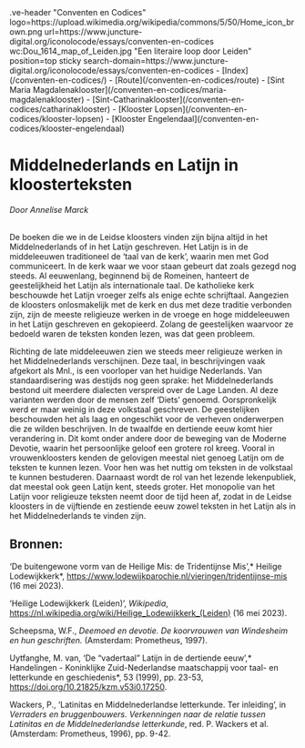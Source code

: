 <link rel="stylesheet" href="https://fonts.googleapis.com/css?family=Trirong">
<style>
    @import url('https://fonts.googleapis.com/css2?family=Cardo&family=Caudex&family=Marck+Script&display=swap');
    #juncture ve-header {font-family: 'Caudex'}
    #juncture h1 {font-family: 'Caudex'}
    #juncture h2 {font-family: 'Caudex'}
    #juncture h3 {font-family: 'Caudex'}
</style>
.ve-header "Conventen en Codices" logo=https://upload.wikimedia.org/wikipedia/commons/5/50/Home_icon_brown.png url=https://www.juncture-digital.org/iconolocode/essays/conventen-en-codices wc:Dou_1614_map_of_Leiden.jpg "Een literaire loop door Leiden" position=top sticky search-domain=https://www.juncture-digital.org/iconolocode/essays/conventen-en-codices 
    - [Index](/conventen-en-codices/)
    - [Route](/conventen-en-codices/route)
    - [Sint Maria Magdalenaklooster](/conventen-en-codices/maria-magdalenaklooster)
    - [Sint-Catharinaklooster](/conventen-en-codices/catharinaklooster)
    - [Klooster Lopsen](/conventen-en-codices/klooster-lopsen)
    - [Klooster Engelendaal](/conventen-en-codices/klooster-engelendaal)

# Middelnederlands en Latijn in kloosterteksten
*Door Annelise Marck*
<br><br>

De boeken die we in de Leidse kloosters vinden zijn bijna altijd in het Middelnederlands of in het Latijn geschreven. Het Latijn is in de middeleeuwen traditioneel de ‘taal van de kerk’, waarin men met God communiceert. In de kerk waar we voor staan gebeurt dat zoals gezegd nog steeds. Al eeuwenlang, beginnend bij de Romeinen, hanteert de geestelijkheid het Latijn als internationale taal. De katholieke kerk beschouwde het Latijn vroeger zelfs als enige echte schrijftaal. Aangezien de kloosters onlosmakelijk met de kerk en dus met deze traditie verbonden zijn, zijn de meeste religieuze werken in de vroege en hoge middeleeuwen in het Latijn geschreven en gekopieerd. Zolang de geestelijken waarvoor ze bedoeld waren de teksten konden lezen, was dat geen probleem.

Richting de late middeleeuwen zien we steeds meer religieuze werken in het Middelnederlands verschijnen. Deze taal, in beschrijvingen vaak afgekort als Mnl., is een voorloper van het huidige Nederlands. Van standaardisering was destijds nog geen sprake: het Middelnederlands bestond uit meerdere dialecten verspreid over de Lage Landen. Al deze varianten werden door de mensen zelf ‘Diets’ genoemd. Oorspronkelijk werd er maar weinig in deze volkstaal geschreven. De geestelijken beschouwden het als laag en ongeschikt voor de verheven onderwerpen die ze wilden beschrijven. In de twaalfde en dertiende eeuw komt hier verandering in. Dit komt onder andere door de beweging van de Moderne Devotie, waarin het persoonlijke geloof een grotere rol kreeg. Vooral in vrouwenkloosters kenden de gelovigen meestal niet genoeg Latijn om de teksten te kunnen lezen. Voor hen was het nuttig om teksten in de volkstaal te kunnen bestuderen. Daarnaast wordt de rol van het lezende lekenpubliek, dat meestal ook geen Latijn kent, steeds groter. Het monopolie van het Latijn voor religieuze teksten neemt door de tijd heen af, zodat in de Leidse kloosters in de vijftiende en zestiende eeuw zowel teksten in het Latijn als in het Middelnederlands te vinden zijn.

## Bronnen:

‘De buitengewone vorm van de Heilige Mis: de Tridentijnse Mis’,* Heilige Lodewijkkerk*, <https://www.lodewijkparochie.nl/vieringen/tridentijnse-mis> (16 mei 2023).

‘Heilige Lodewijkkerk (Leiden)’, *Wikipedia*, <https://nl.wikipedia.org/wiki/Heilige_Lodewijkkerk_(Leiden)> (16 mei 2023).

Scheepsma, W.F., *Deemoed en devotie. De koorvrouwen van Windesheim en hun geschriften.* (Amsterdam: Prometheus, 1997). 

Uytfanghe, M. van, ‘De “vadertaal” Latijn in de dertiende eeuw’,* Handelingen - Koninklijke 	Zuid-Nederlandse maatschappij voor taal- en letterkunde en geschiedenis*, 53 (1999), 	pp. 23-53, <https://doi.org/10.21825/kzm.v53i0.17250>. 

Wackers, P., ‘Latinitas en Middelnederlandse letterkunde. Ter inleiding’, in *Verraders en 		bruggenbouwers. Verkenningen naar de relatie tussen Latinitas en de 			Middelnederlandse letterkunde*, red. P. Wackers et al. (Amsterdam: Prometheus, 		1996), pp. 9-42.

